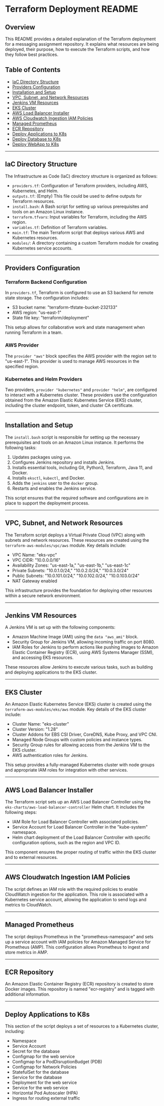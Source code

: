 # Terraform Deployment README


## Overview

This README provides a detailed explanation of the Terraform deployment for a messaging assignment repository. It explains what resources are being deployed, their purpose, how to execute the Terraform scripts, and how they follow best practices.


## Table of Contents

* [IaC Directory Structure](https://github.com/dhairyasheelsutar/messaging-assignment-repo/blob/main/IaC/README.md#iac-directory-structure)
* [Providers Configuration](https://github.com/dhairyasheelsutar/messaging-assignment-repo/blob/main/IaC/README.md#providers-configuration)
* [Installation and Setup](https://github.com/dhairyasheelsutar/messaging-assignment-repo/blob/main/IaC/README.md#installation-and-setup)
* [VPC, Subnet, and Network Resources](https://github.com/dhairyasheelsutar/messaging-assignment-repo/blob/main/IaC/README.md#vpc-subnet-and-network-resources)
* [Jenkins VM Resources](https://github.com/dhairyasheelsutar/messaging-assignment-repo/blob/main/IaC/README.md#jenkins-vm-resources)
* [EKS Cluster](https://github.com/dhairyasheelsutar/messaging-assignment-repo/blob/main/IaC/README.md#eks-cluster)
* [AWS Load Balancer Installer](https://github.com/dhairyasheelsutar/messaging-assignment-repo/blob/main/IaC/README.md#aws-load-balancer-installer)
* [AWS Cloudwatch Ingestion IAM Policies](https://github.com/dhairyasheelsutar/messaging-assignment-repo/blob/main/IaC/README.md#aws-cloudwatch-ingestion-iam-policies)
* [Managed Prometheus](https://github.com/dhairyasheelsutar/messaging-assignment-repo/blob/main/IaC/README.md#managed-prometheus)
* [ECR Repository](https://github.com/dhairyasheelsutar/messaging-assignment-repo/blob/main/IaC/README.md#ecr-repository)
* [Deploy Applications to K8s](https://github.com/dhairyasheelsutar/messaging-assignment-repo/blob/main/IaC/README.md#deploy-applications-to-k8s)
* [Deploy Database to K8s](https://github.com/dhairyasheelsutar/messaging-assignment-repo/blob/main/IaC/README.md#deploy-database-to-k8s)
* [Deploy WebApp to K8s](https://github.com/dhairyasheelsutar/messaging-assignment-repo/blob/main/IaC/README.md#deploy-webapp-to-k8s)


---


## IaC Directory Structure

The Infrastructure as Code (IaC) directory structure is organized as follows:



* `providers.tf`: Configuration of Terraform providers, including AWS, Kubernetes, and Helm.
* `outputs.tf`: (Empty) This file could be used to define outputs for Terraform resources.
* `install.bash`: A Bash script for setting up various prerequisites and tools on an Amazon Linux instance.
* `terraform.tfvars`: Input variables for Terraform, including the AWS region.
* `variables.tf`: Definition of Terraform variables.
* `main.tf`: The main Terraform script that deploys various AWS and Kubernetes resources.
* `modules/`: A directory containing a custom Terraform module for creating Kubernetes service accounts.


---


## Providers Configuration


### Terraform Backend Configuration

In `providers.tf`, Terraform is configured to use an S3 backend for remote state storage. The configuration includes:



* S3 bucket name: "terraform-tfstate-bucket-232133"
* AWS region: "us-east-1"
* State file key: "terraform/deployment"

This setup allows for collaborative work and state management when running Terraform in a team.


### AWS Provider

The `provider "aws"` block specifies the AWS provider with the region set to "us-east-1". This provider is used to manage AWS resources in the specified region.


### Kubernetes and Helm Providers

Two providers, `provider "kubernetes"` and `provider "helm"`, are configured to interact with a Kubernetes cluster. These providers use the configuration obtained from the Amazon Elastic Kubernetes Service (EKS) cluster, including the cluster endpoint, token, and cluster CA certificate.


---


## Installation and Setup

The `install.bash` script is responsible for setting up the necessary prerequisites and tools on an Amazon Linux instance. It performs the following tasks:



1. Updates packages using `yum`.
2. Configures Jenkins repository and installs Jenkins.
3. Installs essential tools, including Git, Python3, Terraform, Java 11, and Docker.
4. Installs `eksctl`, `kubectl`, and Docker.
5. Adds the `jenkins` user to the `docker` group.
6. Restarts and enables the Jenkins service.

This script ensures that the required software and configurations are in place to support the deployment process.


---


## VPC, Subnet, and Network Resources

The Terraform script deploys a Virtual Private Cloud (VPC) along with subnets and network resources. These resources are created using the `terraform-aws-modules/vpc/aws` module. Key details include:



* VPC Name: "eks-vpc"
* VPC CIDR: "10.0.0.0/16"
* Availability Zones: "us-east-1a," "us-east-1b," "us-east-1c"
* Private Subnets: "10.0.1.0/24," "10.0.2.0/24," "10.0.3.0/24"
* Public Subnets: "10.0.101.0/24," "10.0.102.0/24," "10.0.103.0/24"
* NAT Gateway enabled

This infrastructure provides the foundation for deploying other resources within a secure network environment.


---


## Jenkins VM Resources

A Jenkins VM is set up with the following components:



* Amazon Machine Image (AMI) using the `data "aws_ami"` block.
* Security Group for Jenkins VM, allowing incoming traffic on port 8080.
* IAM Roles for Jenkins to perform actions like pushing images to Amazon Elastic Container Registry (ECR), using AWS Systems Manager (SSM), and accessing EKS resources.

These resources allow Jenkins to execute various tasks, such as building and deploying applications to the EKS cluster.


---


## EKS Cluster

An Amazon Elastic Kubernetes Service (EKS) cluster is created using the `terraform-aws-modules/eks/aws` module. Key details of the EKS cluster include:



* Cluster Name: "eks-cluster"
* Cluster Version: "1.28"
* Cluster Addons for EBS CSI Driver, CoreDNS, Kube Proxy, and VPC CNI.
* Managed Node Groups with custom policies and instance types.
* Security Group rules for allowing access from the Jenkins VM to the EKS cluster.
* AWS authentication roles for Jenkins.

This setup provides a fully-managed Kubernetes cluster with node groups and appropriate IAM roles for integration with other services.


---


## AWS Load Balancer Installer

The Terraform script sets up an AWS Load Balancer Controller using the `eks-charts/aws-load-balancer-controller` Helm chart. It includes the following steps:



* IAM Role for Load Balancer Controller with associated policies.
* Service Account for Load Balancer Controller in the "kube-system" namespace.
* Helm chart deployment of the Load Balancer Controller with specific configuration options, such as the region and VPC ID.

This component ensures the proper routing of traffic within the EKS cluster and to external resources.


---


## AWS Cloudwatch Ingestion IAM Policies

The script defines an IAM role with the required policies to enable CloudWatch ingestion for the application. This role is associated with a Kubernetes service account, allowing the application to send logs and metrics to CloudWatch.


---


## Managed Prometheus

The script deploys Prometheus in the "prometheus-namespace" and sets up a service account with IAM policies for Amazon Managed Service for Prometheus (AMP). This configuration allows Prometheus to ingest and store metrics in AMP.


---


## ECR Repository

An Amazon Elastic Container Registry (ECR) repository is created to store Docker images. This repository is named "ecr-registry" and is tagged with additional information.


---


## Deploy Applications to K8s

This section of the script deploys a set of resources to a Kubernetes cluster, including:



* Namespace
* Service Account
* Secret for the database
* Configmap for the web service
* Configmap for a PodDisruptionBudget (PDB)
* Configmap for Network Policies
* StatefulSet for the database
* Service for the database
* Deployment for the web service
* Service for the web service
* Horizontal Pod Autoscaler (HPA)
* Ingress for routing external traffic